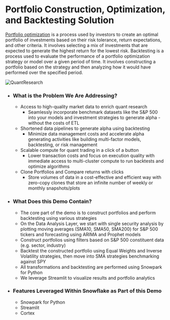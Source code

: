 
# Portfolio Construction, Optimization, and Backtesting Solution

[Portfolio optimization](https://en.wikipedia.org/wiki/Portfolio_optimization) is a process used by investors to create an optimal portfolio of investments based on their risk tolerance, return expectations, and other criteria. It involves selecting a mix of investments that are expected to generate the highest return for the lowest risk. Backtesting is a process used to evaluate the performance of a portfolio optimization strategy or model over a given period of time. It involves constructing a portfolio based on the strategy and then analyzing how it would have performed over the specified period.

![QuantResearch](images/overall_slide.png)

- ### What is the Problem We Are Addressing?

    - Access to high-quality market data to enrich quant research
        - Seamlessly incorporate benchmark datasets like the S&P 500 into your models and investment strategies to generate alpha - without the costs of ETL
    - Shortened data pipelines to generate alpha using backtesting
        - Minimize data management costs and accelerate alpha generating activities like building multi-factor models, backtesting, or risk management
    - Scalable compute for quant trading in a click of a button
        - Lower transaction costs and focus on execution quality with immediate access to multi-cluster compute to run backtests and optimize algorithms
    - Clone Portfolios and Compare returns with clicks
        - Store volumes of data in a cost-effective and efficient way with zero-copy clones that store an infinite number of weekly or monthly snapshots/plots


- ### What Does this Demo Contain?
    - The core part of the demo is to construct portfolios and perform backtesting using various strategies
    - On the Data Analysis Layer, we start with single security analysis by plotting moving averages (SMA10, SMA50, SMA200) for S&P 500 tickers and forecasting using ARIMA and Prophet models
    - Construct portfolios using filters based on S&P 500 constituent data (e.g. sector, industry)
    - Backtest the constructed portfolio using Equal Weights and Inverse Volatility strategies, then move into SMA strategies benchmarking against SPY
    - All transformations and backtesting are performed using Snowpark for Python
    - We leverage Streamlit to visualize results and portfolio analytics


- ### Features Leveraged Within Snowflake as Part of this Demo
    - Snowpark for Python
    - Streamlit
    - Cortex
  